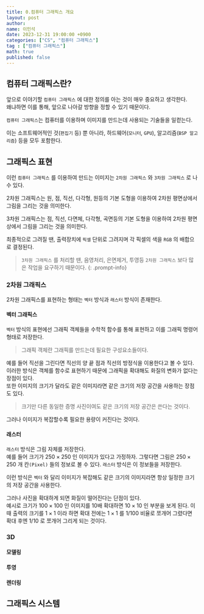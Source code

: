 ```yaml
---
title: 0.컴퓨터 그래픽스 개요
layout: post
author:
name: 이민석
date: 2023-12-31 19:00:00 +0900
categories: ["CS", "컴퓨터 그래픽스"]
tag : ["컴퓨터 그래픽스"]
math: true
published: false
---
```



## 컴퓨터 그래픽스란?
앞으로 이야기할 `컴퓨터 그래픽스` 에 대한 정의를 아는 것이 매우 중요하고 생각한다.\
왜냐하면 이를 통해, 앞으로 나아갈 방향을 정할 수 있기 때문이다. 

`컴퓨터 그래픽스`는 컴퓨터를 이용하며 이미지를 만드는데 사용되는 기술들을 일컫는다.

이는 소프트웨어적인 것(`편집기` 등) 뿐 아니라, 하드웨어(`모니터`, `GPU`), 알고리즘(`BSP 알고리즘`) 등을 모두 포함한다. 


## 그래픽스 표현
이런 `컴퓨터 그래픽스` 를 이용하여 만드는 이미지는 `2차원 그래픽스` 와 `3차원 그래픽스` 로 나 수 있다.

2차원 그래픽스는 원, 점, 직선, 다각형, 원등의 기본 도형을 이용하여 2차원 평면상에서 그림을 그리는 것을 의미한다. 

3차원 그래픽스는 점, 직선, 다면체, 다각형, 곡면등의 기본 도형을 이용하여 2차원 평면상에서 그림을 그리는 것을 의미한다. 

최종적으로 그려질 땐, 출력장치에 `픽셀` 단위로 그려지며 각 픽셀의 색을 `RGB` 의 배합으로 결정된다. 
>`3차원 그래픽스` 를 처리할 땐, 음영처리, 은면제거, 투영등 `2차원 그래픽스` 보다 많은 작업을 요구하기 때문이다.
{: .prompt-info}


### 2차원 그래픽스
2차원 그래픽스를 표현하는 형태는 `벡터` 방식과 `래스터` 방식이 존재한다. 

#### 벡터 그래픽스
`벡터` 방식의 표현에선 그래픽 객체들을 수학적 함수를 통해 표현하고 이를 그래픽 명령어 형태로 저장한다.
>그래픽 객체란 그래픽를 만드는데 필요한 구성요소들이다.

예를 들어 직선을 그린다면 직선의 양 끝 점과 직선의 방정식을 이용한다고 볼 수 있다.\
이러한 방식은 객체를 함수로 표현하기 때문에 그래픽을 확대해도 화질의 변화가 없다는 장점이 있다. \
또한 이미지의 크기가 달라도 같은 이미지라면 같은 크기의 저장 공간을 사용하는 장점도 있다.
>크기만 다른 동일한 증명 사진이여도 같은 크기의 저장 공간은 쓴다는 것이다. 

그러나 이미지가 복잡할수록 필요한 용량이 커진다는 것이다.

#### 래스터
`래스터` 방식은 그림 자체를 저장한다.\
예를 들어 크기가 $250 \times 250$ 인 이미지가 있다고 가정하자. 그렇다면 그림은 $250 \times 250$ 개 칸`(Pixel)` 들의 정보로 볼 수 있다. `래스터` 방식은 이 정보들을 저장한다.

이런 방식은 `벡터` 와 달리 이미지가 복잡해도 같은 크기의 이미지라면 항상 일정한 크기의 저장 공간을 사용한다. 

그러나 사진을 확대하게 되면 화질이 떨어진다는 단점이 있다.\
예시로 크기가 $100 \times 100$ 인 이미지를 10배 확대하면 $10 \times 10$ 인 부분을 보게 된다. 이때 출력의 크기를 $1 \times 1$ 이라 하면 확대 전에는 $1 \times 1$ 를 $1/100$ 비율로 쪼개어 그렸다면 확대 후엔 $1/10$ 로 쪼개어 그리게 되는 것이다. 

### 3D

#### 모델링

#### 투영

#### 렌더링

## 그래픽스 시스템
